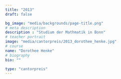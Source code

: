 ```yaml
---
title: "2013"
draft: false

bg_image: "media/backgrounds/page-title.png"
# meta description
description : "Studium der Mathmatik in Bonn"
# teacher portrait
image: "media/cantorpreis/2013_dorothee_henke.jpg"
# course
name: "Dorothee Henke"
# biography
bio: ""

type: "cantorpreis"
---
```


